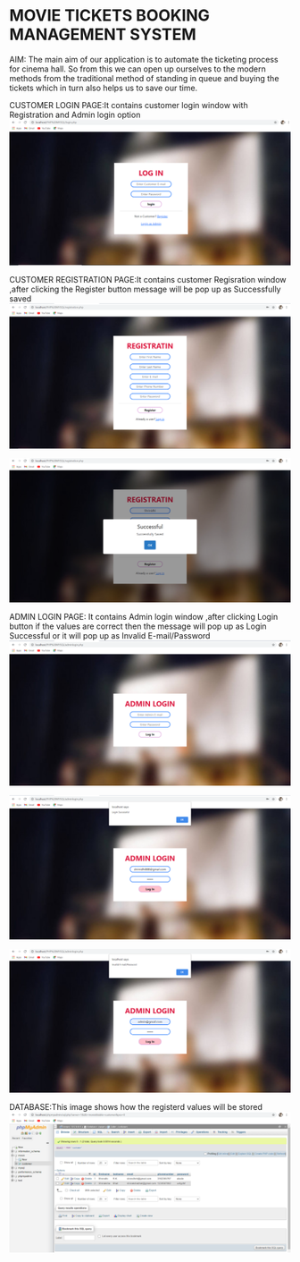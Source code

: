 # MOVIE TICKETS BOOKING MANAGEMENT SYSTEM
AIM:
The main aim of our application is to automate the ticketing process for cinema hall.
So from this we can open up ourselves to the modern methods from the traditional method
of standing in queue and buying the tickets which in turn also helps us to save our time.

CUSTOMER LOGIN PAGE:It contains customer login window with Registration and Admin login option
![](login.png)

CUSTOMER REGISTRATION PAGE:It contains customer Regisration window ,after clicking the Register button message will be pop up as Successfully saved
![](Registration.png)

![](Registration1.png)

ADMIN LOGIN PAGE: It contains Admin login window ,after clicking Login button if the values are correct then the message will pop up as Login Successful or it will pop up as Invalid E-mail/Password
![](Adminlogin.png)

![](Adminlogin1.png)

![](Adminlogin2.png)

DATABASE:This image shows how the registerd values will be stored
![](Database.png)
